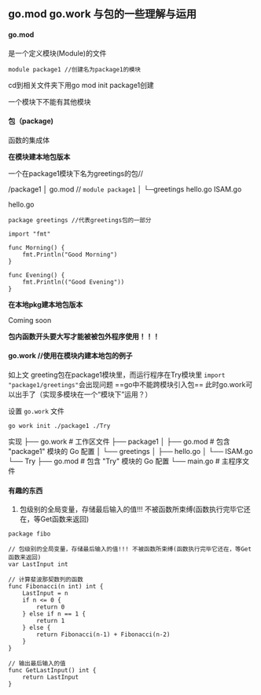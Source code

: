 ## go.mod go.work 与包的一些理解与运用

#### go.mod

是一个定义模块(Module)的文件
```
module package1 //创建名为package1的模块
```

cd到相关文件夹下用go mod init package1创建

一个模块下不能有其他模块

#### 包（package)

函数的集成体

**在模块建本地包版本**

一个在package1模块下名为greetings的包//

/package1
│  go.mod // `module package1`
│
└─greetings
        hello.go 
        ISAM.go

hello.go

```
package greetings //代表greetings包的一部分

import "fmt"

func Morning() {
	fmt.Println("Good Morning")
}

func Evening() {
	fmt.Println(("Good Evening"))
}

```

**在本地pkg建本地包版本**

Coming soon

**包内函数开头要大写才能被被包外程序使用！！！**

#### go.work **//使用在模块内建本地包的例子**

如上文 greeting包在package1模块里，而运行程序在Try模块里
` import "package1/greetings" `会出现问题 ==go中不能跨模块引入包==
此时go.work可以出手了（实现多模块在一个“模块下”运用？）

设置 `go.work` 文件

`go work init ./package1 ./Try`

实现
├── go.work            # 工作区文件
├── package1
│   ├── go.mod         # 包含 "package1" 模块的 Go 配置
│   └── greetings
│       ├── hello.go
│       └── ISAM.go
└── Try
    ├── go.mod         # 包含 "Try" 模块的 Go 配置
    └── main.go        # 主程序文件

#### 有趣的东西

1. 包级别的全局变量，存储最后输入的值!!! 不被函数所束缚(函数执行完毕它还在，等Get函数来返回)

```
package fibo

// 包级别的全局变量，存储最后输入的值!!! 不被函数所束缚(函数执行完毕它还在，等Get函数来返回)
var LastInput int

// 计算斐波那契数列的函数
func Fibonacci(n int) int {
    LastInput = n
    if n <= 0 {
        return 0
    } else if n == 1 {
        return 1
    } else {
        return Fibonacci(n-1) + Fibonacci(n-2)
    }
}

// 输出最后输入的值
func GetLastInput() int {
    return LastInput
}
```

